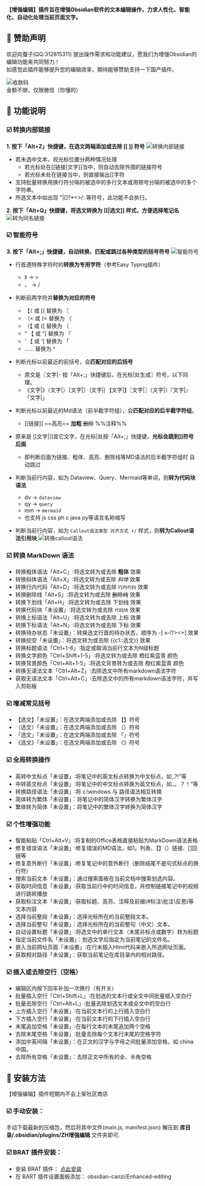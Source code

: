 **【增强编辑】插件旨在增强Obsidian软件的文本编辑操作，力求人性化、智能化、自动化处理当前页面文字。**

## 📣 赞助声明
欢迎向蚕子(QQ:312815311) 提出操作需求和功能建议，愿我们为增强Obsidian的编辑功能来共同努力！  
如感觉此插件能够提升您的编辑效率，期待能够赞助支持一下国产插件。

![收款码](https://user-images.githubusercontent.com/16410542/163940657-65036cc5-aa18-40e1-923e-d4fb1ed658e3.png)  
金额不限，仅限微信（你懂的）

## 📣 功能说明
### ☑️ 转换内部链接
**1. 按下「Alt+Z」快捷键，在选文两端添加或去除 \[\[ ]] 符号**
![转换内部链接](https://user-images.githubusercontent.com/16410542/161437571-10987a6d-ff0f-4ef1-9193-f2b0602f18e4.gif)

- 若未选中文本，视光标位置分两种情况处理
	- 若光标处在\[\[链接|文字]]当中，则自动去除外围的链接符号
	- 若光标未处在链接当中，则直接输出\[\[字符
- 支持批量转换用换行符分隔的被选中的多行文本或用顿号分隔的被选中的多个字符串。
- 所选文本中如出现 "|[]?\*<>/: 等符号，此功能不会执行。

**2. 按下「Alt+Q」快捷键，将选文转换为 \[\[|选文]] 样式，方便选择笔记名**
![转为同名链接](https://user-images.githubusercontent.com/16410542/161437746-24db8f7a-c2f9-466e-b0d1-c16ade9bbcfc.gif)


### ☑️ 智能符号
**3. 按下「Alt+;」快捷键，自动转换、匹配或跳过各种类型的括号符号**
![智能符号](https://user-images.githubusercontent.com/16410542/161437355-79562ee8-60a7-41d5-85d2-d0ca5da495ba.gif)

- 行首遇特殊字符时的**转换为专用字符**（参考Easy Typing插件）
	-  》  → >
	-  、 → /

- 判断前两字符并**替换为对应的符号**
	-  【（ 或  [( 替换为 〖
	-  （< 或  (< 替换为 〈
	-  （【 或  ([ 替换为 〔
	-  “ 【 或 "[  替换为 『
	-  ‘ 【 或  '[  替换为 「
	-  ……  替换为 ^

- 判断光标以前最近的前括号，会**匹配对应的后括号**
	- 原文是〖文字|-  按「Alt+;」快捷键后，在光标|处生成〗符号，以下同理。
	- 《文字|》〈文字|〉［文字|］｛文字|｝【文字|】〖文字|〗〔文字|〕『文字|』「文字|」

- 判断光标以前最近的Md语法（前半截字符组），会**匹配对应的后半截字符组**。 
	- [[链接]]  ==高亮==   **加粗** ~~删除~~ %%注释%%

- 原来是 [[文字|]]其它文字，在光标|处按「Alt+;」快捷键，**光标会跳到]]符号后面**
	- 即判断后面为链接、粗体、高亮、删除线等MD语法的后半截字符组时 自动跳过

- 判断当前行内容，如为 Dataview、Query、Mermaid等单词，则**转为代码块语法**
	- dv → ```dataview```
	- qy  → ```query```
	- mm → ```mermaid```
	- 也支持 js css ph c java py等语言名称缩写

- 判断当前行内容，如为 `Callout语法类型 对齐方式 +/` 样式，则**转为Callout语法引用块**
![转换callout语法](https://user-images.githubusercontent.com/16410542/161438754-b58e903f-514e-46e5-b71f-9dbcde406db7.gif)



### ☑️ 转换 MarkDown 语法
- 转换粗体语法「Alt+C」∶将选文转为或去除 **粗体** 效果
- 转换斜体语法「Alt+X」∶将选文转为或去除 _斜体_ 效果
- 转换行内代码「Alt+D」∶将选文转为或去除 `行内代码` 效果
- 转换删除线「Alt+S」∶将选文转为或去除 ~~删除线~~ 效果
- 转换下划线「Alt+H」∶将选文转为或去除 下划线 效果
- 转换代码块「未设置」∶将选文转为或去除 ```代码块``` 效果
- 转换上标语法「Alt+U」∶将选文转为或去除 上标 效果
- 转换下标语法「Alt+N」∶将选文转为或去除 下标 效果
- 转换待办状态「未设置」：转换选文行首的待办状态，顺序为 -[ x-!?><+] 效果
- 转换挖空「未设置」：将选文转为或去除 {{c1::选文}} 效果
- 转换标题语法「Ctrl+1-6」∶指定或取消当前行文本为N级标题
- 转换文字颜色「Ctrl+Shift+1-5」∶将选文转为或去除 橙红紫蓝青 颜色
- 转换背景颜色「Ctrl+Alt+1-5」∶将选文背景转为或去除 橙红紫蓝青 颜色
- 转换无语法文本「Ctrl+Alt+Z」∶去除选文中所有markdown语法字符
- 获取无语法文本「Ctrl+Alt+C」∶去除选文中的所有markdown语法字符，并写入剪贴板

### ☑️ 增减常见括号
- 【选文】「未设置」：在选文两端添加或去除 【】符号
- （选文）「未设置」：在选文两端添加或去除 （）符号
- 「选文」「未设置」：在选文两端添加或去除 「」符号
- 《选文》「未设置」：在选文两端添加或去除 《》符号

### ☑️ 全局转换操作
- 英转中文标点「未设置」∶将笔记中的英文标点转换为中文标点，如,.?!"等
- 中转英文标点「未设置」∶将笔记中的中文标点转换为英文标点，如，。？！“等
- 转换路径语法「未设置」∶将 c:\\windows 与 [](file:///c:\/windows) 路径语法相互转换
- 简体转为繁体「未设置」：将笔记中的简体汉字转换为繁体汉字
- 繁体转为简体「未设置」：将笔记中的繁体汉字转换为简体汉字

### ☑️ 个性增强功能
- 智能粘贴「Ctrl+Alt+V」∶将复制的Office表格直接粘贴为MarkDown语法表格
- 修复错误语法「未设置」∶修复错误的MD语法，如1。列表、【】（）链接、[[]]()回链等
- 修复意外断行「未设置」∶修复笔记中的意外断行（删除结尾不是句式标点的换行符）
- 搜索当前文本「未设置」：通过搜索面板在当前文档中搜索划选内容。
- 获取时间信息「未设置」∶获取当前行中的时间信息，并控制链接笔记中的视频进行跳转播放
- 获取标注文本「未设置」∶获取标题、高亮、注释及前缀(#标注\批注\反思)等文本内容
- 选择当前整段「未设置」：选择光标所在的当前整段文本。
- 选择当前整句「未设置」：选择光标所在的当前整句（中文）文本。
- 自动设置标题「未设置」∶将选文中的单行文本（末尾非标点或数字）转为标题
- 指定当前文件名「未设置」：划选文字后指定为当前笔记的文件名。
- 嵌入当前网址页面「未设置」∶在行末插入Html代码来嵌入所选网址页面。
- 获取相对路径「未设置」：获取当前笔记在库目录内的相对路径。

### ☑️ 插入或去除空行（空格）
- 编辑区内按下回车补加一次换行（有开关）
- 批量插入空行「Ctrl+Shift+L」∶在划选的文本行或全文中间批量插入空白行
- 批量去除空行「Ctrl+Alt+L」∶批量去除划选文本或全文中的空白行
- 上方插入空行「未设置」∶在当前文本行的上行插入空白行
- 下方插入空行「未设置」∶在当前文本行的下行插入空白行
- 末尾追加空格「未设置」∶在每行文本的末尾追加两个空格
- 去除末尾空格「未设置」∶批量去除每个文本行末尾的空格字符
- 添加中英间隔「未设置」：在正文的汉字与字母之间批量添加空格，如 china 中国。
- 去除所有空格「未设置」：去除正文中所有的全、半角空格


## 📣 安装方法
【增强编辑】插件短期内不会上架社区商店

### ☑️ 手动安装：
手动下载最新的压缩包，然后将其中文件(main.js, manifest.json) 解压到 **库目录/.obsidian/plugins/ZH增强编辑** 文件夹即可.

### ☑️ BRAT 插件安装：
- 安装 BRAT 插件： [点此安装](https://github.com/TfTHacker/obsidian42-brat)
- 在 BART 插件设置面板添加： obsidian-canzi/Enhanced-editing

